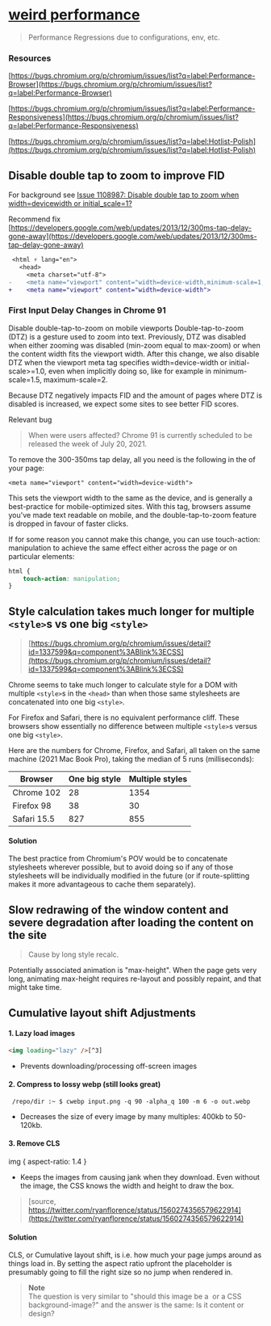 # [weird performance](#)

> Performance Regressions due to configurations, env, etc.


### Resources

[https://bugs.chromium.org/p/chromium/issues/list?q=label:Performance-Browser](https://bugs.chromium.org/p/chromium/issues/list?q=label:Performance-Browser)

[https://bugs.chromium.org/p/chromium/issues/list?q=label:Performance-Responsiveness](https://bugs.chromium.org/p/chromium/issues/list?q=label:Performance-Responsiveness)

[https://bugs.chromium.org/p/chromium/issues/list?q=label:Hotlist-Polish](https://bugs.chromium.org/p/chromium/issues/list?q=label:Hotlist-Polish)


## Disable double tap to zoom to improve FID

For background see [Issue 1108987: Disable double tap to zoom when width=devicewidth or initial_scale=1?](https://bugs.chromium.org/p/chromium/issues/detail?id%3D1108987&sa=D&usg=AFQjCNEbEVB7yYOkxIKuB9z6v9m2Vpf0SA)

Recommend fix [https://developers.google.com/web/updates/2013/12/300ms-tap-delay-gone-away](https://developers.google.com/web/updates/2013/12/300ms-tap-delay-gone-away)

~~~diff
 <html ⚡ lang="en">
   <head>
     <meta charset="utf-8">
-    <meta name="viewport" content="width=device-width,minimum-scale=1,initial-scale=1">
+    <meta name="viewport" content="width=device-width">
~~~

### First Input Delay Changes in Chrome 91

Disable double-tap-to-zoom on mobile viewports
Double-tap-to-zoom (DTZ) is a gesture used to zoom into text. Previously, DTZ was disabled when either zooming was disabled (min-zoom equal to max-zoom) or when the content width fits the viewport width. After this change, we also disable DTZ when the viewport meta tag specifies width=device-width or initial-scale>=1.0, even when implicitly doing so, like for example in minimum-scale=1.5, maximum-scale=2.

Because DTZ negatively impacts FID and the amount of pages where DTZ is disabled is increased, we expect some sites to see better FID scores.

Relevant bug

> When were users affected?
> Chrome 91 is currently scheduled to be released the week of July 20, 2021.

To remove the 300-350ms tap delay, all you need is the following in the <head> of your page:

```
<meta name="viewport" content="width=device-width">
```
This sets the viewport width to the same as the device, and is generally a best-practice for mobile-optimized sites. With this tag, browsers assume you've made text readable on mobile, and the double-tap-to-zoom feature is dropped in favour of faster clicks.

If for some reason you cannot make this change, you can use touch-action: manipulation to achieve the same effect either across the page or on particular elements:
 
```css
html {
    touch-action: manipulation;
}
```

 
## Style calculation takes much longer for multiple `<style>`s vs one big `<style>`
 
> [https://bugs.chromium.org/p/chromium/issues/detail?id=1337599&q=component%3ABlink%3ECSS](https://bugs.chromium.org/p/chromium/issues/detail?id=1337599&q=component%3ABlink%3ECSS)
 
Chrome seems to take much longer to calculate style for a DOM with multiple `<style>`s in the `<head>` than when those same stylesheets are concatenated into one big `<style>`.

For Firefox and Safari, there is no equivalent performance cliff. These browsers show essentially no difference between multiple `<style>`s versus one big `<style>`.

Here are the numbers for Chrome, Firefox, and Safari, all taken on the same machine (2021 Mac Book Pro), taking the median of 5 runs (milliseconds):

| Browser     | One big style | Multiple styles |
|-------------|---------------|-----------------|
| Chrome 102  | 28            | 1354            |
| Firefox 98  | 38            | 30              |
| Safari 15.5 | 827           | 855             |


 #### Solution
 
The best practice from Chromium's POV would be to concatenate stylesheets wherever possible, but to avoid doing so if any of those stylesheets will be individually modified in the future (or if route-splitting makes it more advantageous to cache them separately).
 
 ##  Slow redrawing of the window content and severe degradation after loading the content on the site
 
 >  Cause by long style recalc.

Potentially associated animation is "max-height". When the page gets very long, animating max-height requires re-layout and possibly repaint, and that might take time.

 
 ## Cumulative layout shift Adjustments
 
 #### 1. Lazy load images
```html
<img loading="lazy" />[^3]
```
- Prevents downloading/processing off-screen images

 #### 2. Compress to lossy webp (still looks great)
```console
 /repo/dir :~ $ cwebp input.png -q 90 -alpha_q 100 -m 6 -o out.webp
```
- Decreases the size of every image by many multiples: 400kb to 50-120kb.

 #### 3. Remove CLS
img { aspect-ratio: 1.4 }
- Keeps the images from causing jank when they download. Even without the image, the CSS knows the width and height to draw the box.
 
> [source, https://twitter.com/ryanflorence/status/1560274356579622914](https://twitter.com/ryanflorence/status/1560274356579622914)
 
#### Solution
 
CLS, or Cumulative layout shift, is i.e. how much your page jumps around as things load in. By setting the aspect ratio upfront the placeholder is presumably going to fill the right size so no jump when rendered in.
 
>**Note**     
> The question is very similar to "should this image be a <img> or a CSS background-image?" and the answer is the same: Is it content or design?

[^3]: [see https://jakearchibald.com/2022/img-aspect-ratio/](https://jakearchibald.com/2022/img-aspect-ratio/)
 

